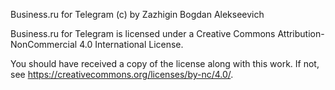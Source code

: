 Business.ru for Telegram (c) by Zazhigin Bogdan Alekseevich

Business.ru for Telegram is licensed under a
Creative Commons Attribution-NonCommercial 4.0 International License.

You should have received a copy of the license along with this
work. If not, see <https://creativecommons.org/licenses/by-nc/4.0/>.